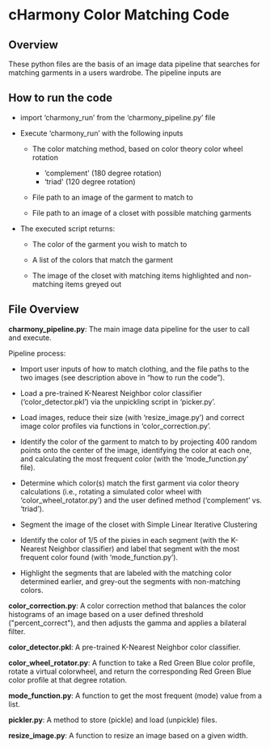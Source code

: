 # cHarmony Color Matching Code

## Overview
These python files are the basis of an image data pipeline that searches for matching garments in a users wardrobe. The pipeline inputs are


## How to run the code

* import ‘charmony_run’ from the ‘charmony_pipeline.py’ file

* Execute ‘charmony_run’ with the following inputs

	* The color matching method, based on color theory color wheel rotation
		* ’complement' (180 degree rotation)
		* ‘triad' (120 degree rotation)

	* File path to an image of the garment to match to

	* File path to an image of a closet with possible matching garments

* The executed script returns:

	* The color of the garment you wish to match to

	* A list of the colors that match the garment

	* The image of the closet with matching items highlighted and non-matching items greyed out

## File Overview

**charmony_pipeline.py**: The main image data pipeline for the user to call and execute.

Pipeline process:
* Import user inputs of how to match clothing, and the file paths to the two images (see description above in “how to run the code”). 

* Load a pre-trained K-Nearest Neighbor color classifier (‘color_detector.pkl’) via the unpickling script in ‘picker.py’.

* Load images, reduce their size (with ‘resize_image.py’) and correct image color profiles via functions in ‘color_correction.py’.

* Identify the color of the garment to match to by projecting 400 random points onto the center of the image, identifying the color at each one, and calculating the most frequent color (with the ‘mode_function.py’ file).

* Determine which color(s) match the first garment via color theory calculations (i.e., rotating a simulated color wheel with ‘color_wheel_rotator.py’) and the user defined method (‘complement’ vs. ‘triad’).

* Segment the image of the closet with Simple Linear Iterative Clustering

* Identify the color of 1/5 of the pixies in each segment (with the K-Nearest Neighbor classifier) and label that segment with the most frequent color found (with ‘mode_function.py’).

* Highlight the segments that are labeled with the matching color determined earlier, and grey-out the segments with non-matching colors.

**color_correction.py**: A color correction method that balances the color histograms of an image based on a user defined threshold ("percent_correct"), and then adjusts the gamma and applies a bilateral filter.

**color_detector.pkl**: A pre-trained K-Nearest Neighbor color classifier.

**color_wheel_rotator.py**: A function to take a Red Green Blue color profile, rotate a virtual colorwheel, and return the corresponding Red Green Blue color profile at that degree rotation.

**mode_function.py**: A function to get the most frequent (mode) value from a list.

**pickler.py**: A method to store (pickle) and load (unpickle) files.

**resize_image.py**: A function to resize an image based on a given width.
